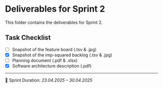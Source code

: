 # Deliverables for Sprint 2

This folder contains the deliverables for Sprint 2.

## Task Checklist

-   [ ] Snapshot of the feature board (.tsv & .jpg)
-   [x] Snapshot of the imp-squared backlog (.tsv & .jpg)
-   [ ] Planning document (.pdf & .xlsx)
-   [x] Software architecture description (.pdf)

---

📅 Sprint Duration: _23.04.2025 – 30.04.2025_
